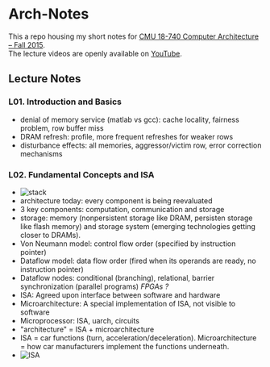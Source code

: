 # Arch-Notes
This a repo housing my short notes for [CMU 18-740 Computer Architecture – Fall 2015](http://www.ece.cmu.edu/~ece740/f15/doku.php).  
The lecture videos are openly available on [YouTube](https://www.youtube.com/playlist?list=PL5PHm2jkkXmi5CxxI7b3JCL1TWybTDtKq).

## Lecture Notes

### L01. Introduction and Basics

- denial of memory service (matlab vs gcc): cache locality, fairness problem, row buffer miss
- DRAM refresh: profile, more frequent refreshes for weaker rows
- disturbance effects: all memories, aggressor/victim row, error correction mechanisms

### L02. Fundamental Concepts and ISA

- ![stack](http://i.imgur.com/VLOMeV1.png)
- architecture today: every component is being reevaluated
- 3 key components: computation, communication and storage
- storage: memory (nonpersistent storage like DRAM, persisten storage like flash memory) and storage system (emerging technologies getting closer to DRAMs).
- Von Neumann model: control flow order (specified by instruction pointer)
- Dataflow model: data flow order (fired when its operands are ready, no instruction pointer)
- Dataflow nodes: conditional (branching), relational, barrier synchronization (parallel programs)
*FPGAs ?*
- ISA: Agreed upon interface between software and hardware
- Microarchitecture: A special implementation of ISA, not visible to software
- Microprocessor: ISA, uarch, circuits
- "architecture" = ISA + microarchitecture
- ISA = car functions (turn, acceleration/deceleration). Microarchitecture = how car manufacturers implement the functions underneath.
- ![ISA](http://i.imgur.com/M1TPhNV.png)